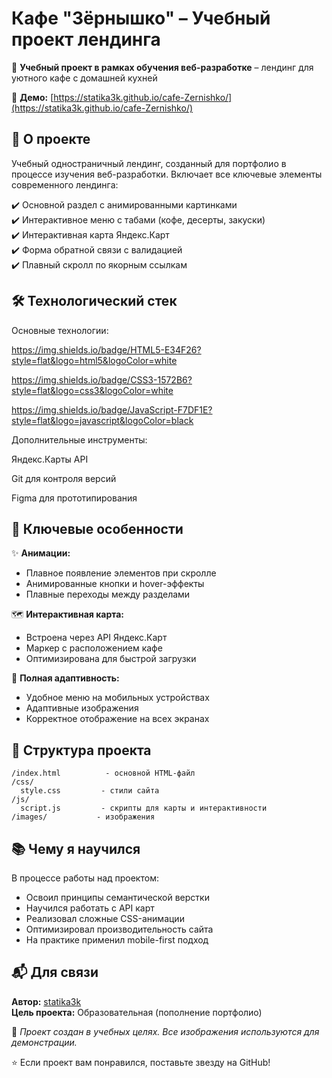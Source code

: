 # Кафе "Зёрнышко" – Учебный проект лендинга  

🌾 **Учебный проект в рамках обучения веб-разработке** – лендинг для уютного кафе с домашней кухней  

🔗 **Демо:** [https://statika3k.github.io/cafe-Zernishko/](https://statika3k.github.io/cafe-Zernishko/)  

## 📌 О проекте  

Учебный одностраничный лендинг, созданный для портфолио в процессе изучения веб-разработки. Включает все ключевые элементы современного лендинга:  

✔️ Основной раздел с анимированными картинками  
✔️ Интерактивное меню с табами (кофе, десерты, закуски)  
✔️ Интерактивная карта Яндекс.Карт  
✔️ Форма обратной связи с валидацией  
✔️ Плавный скролл по якорным ссылкам  

## 🛠 Технологический стек
Основные технологии:

https://img.shields.io/badge/HTML5-E34F26?style=flat&logo=html5&logoColor=white

https://img.shields.io/badge/CSS3-1572B6?style=flat&logo=css3&logoColor=white

https://img.shields.io/badge/JavaScript-F7DF1E?style=flat&logo=javascript&logoColor=black

Дополнительные инструменты:

Яндекс.Карты API

Git для контроля версий

Figma для прототипирования

## 🌟 Ключевые особенности  

✨ **Анимации:**  
- Плавное появление элементов при скролле  
- Анимированные кнопки и hover-эффекты  
- Плавные переходы между разделами  

🗺 **Интерактивная карта:**  
- Встроена через API Яндекс.Карт  
- Маркер с расположением кафе  
- Оптимизирована для быстрой загрузки  

📱 **Полная адаптивность:**  
- Удобное меню на мобильных устройствах  
- Адаптивные изображения  
- Корректное отображение на всех экранах  

## 📂 Структура проекта  

```
/index.html          - основной HTML-файл
/css/
  style.css         - стили сайта
/js/
  script.js         - скрипты для карты и интерактивности
/images/           - изображения
```

## 📚 Чему я научился  

В процессе работы над проектом:  
- Освоил принципы семантической верстки  
- Научился работать с API карт  
- Реализовал сложные CSS-анимации  
- Оптимизировал производительность сайта  
- На практике применил mobile-first подход  

## 📬 Для связи  

**Автор:** [statika3k](https://github.com/statika3k)  
**Цель проекта:** Образовательная (пополнение портфолио)  

🔹 *Проект создан в учебных целях. Все изображения используются для демонстрации.*  

⭐ Если проект вам понравился, поставьте звезду на GitHub!
